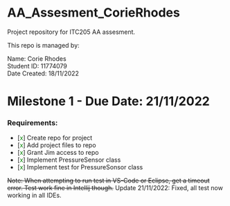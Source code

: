 # AA_Assesment_CorieRhodes

Project repository for ITC205 AA assesment.

This repo is managed by:

Name: Corie Rhodes 
\
Student ID: 11774079
\
Date Created: 18/11/2022



# Milestone 1 - Due Date: 21/11/2022
### Requirements:
- [<span style="color:green">x</span>] Create repo for project
- [<span style="color:green">x</span>]  Add project files to repo
- [<span style="color:green">x</span>]  Grant Jim access to repo
- [<span style="color:green">x</span>]  Implement PressureSensor class
- [<span style="color:green">x</span>]  Implement test for PressureSonsor class



 ~~Note: When attempting to run test in VS-Code or Eclipse, get a timeout error. Test work fine in Intellij though.~~ Update 21/11/2022: Fixed, all test now working in all IDEs.


